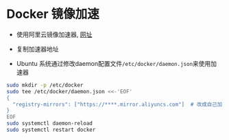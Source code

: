 # Docker 镜像加速


* 使用阿里云镜像加速器, [网址](https://cr.console.aliyun.com/cn-hangzhou/instances/mirrors)

* 复制加速器地址

* Ubuntu 系统通过修改daemon配置文件`/etc/docker/daemon.json`来使用加速器

```bash
sudo mkdir -p /etc/docker
sudo tee /etc/docker/daemon.json <<-'EOF'
{
  "registry-mirrors": ["https://****.mirror.aliyuncs.com"]  # 改成自己加速地址
}
EOF
sudo systemctl daemon-reload
sudo systemctl restart docker
```

